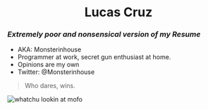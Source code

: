 <h1 align="center">Lucas Cruz</h1>

### *Extremely poor and nonsensical version of my Resume*

- AKA: Monsterinhouse
- Programmer at work, secret gun enthusiast at home.
- Opinions are my own
- Twitter: @Monsterinhouse

> Who dares, wins.

![whatchu lookin at mofo](https://c4.wallpaperflare.com/wallpaper/126/608/994/black-and-white-pulp-fiction-samuel-l-jackson-john-travolta-black-background-4000x2500-art-monochrome-hd-art-wallpaper-preview.jpg)

<!--
**Monsterinhouse/Monsterinhouse** is a ✨ _special_ ✨ repository because its `README.md` (this file) appears on your GitHub profile.

Here are some ideas to get you started:

- 🔭 I’m currently working on ...
- 🌱 I’m currently learning ...
- 👯 I’m looking to collaborate on ...
- 🤔 I’m looking for help with ...
- 💬 Ask me about ...
- 📫 How to reach me: ...
- 😄 Pronouns: ...
- ⚡ Fun fact: ...
-->

